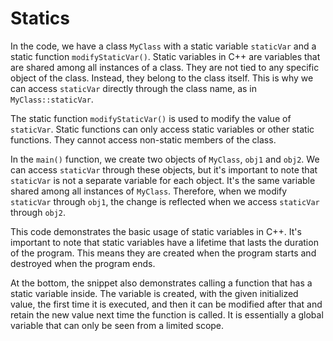 # Statics
In the code, we have a class `MyClass` with a static variable `staticVar` and a static function `modifyStaticVar()`. Static variables in C++ are variables that are shared among all instances of a class. They are not tied to any specific object of the class. Instead, they belong to the class itself. This is why we can access `staticVar` directly through the class name, as in `MyClass::staticVar`.

The static function `modifyStaticVar()` is used to modify the value of `staticVar`. Static functions can only access static variables or other static functions. They cannot access non-static members of the class.

In the `main()` function, we create two objects of `MyClass`, `obj1` and `obj2`. We can access `staticVar` through these objects, but it's important to note that `staticVar` is not a separate variable for each object. It's the same variable shared among all instances of `MyClass`. Therefore, when we modify `staticVar` through `obj1`, the change is reflected when we access `staticVar` through `obj2`.

This code demonstrates the basic usage of static variables in C++. It's important to note that static variables have a lifetime that lasts the duration of the program. This means they are created when the program starts and destroyed when the program ends.

At the bottom, the snippet also demonstrates calling a function that has a static variable inside.  The variable is created, with the given initialized value, the first time it is executed, and then it can be modified after that and retain the new value next time the function is called.  It is essentially a global variable that can only be seen from a limited scope.
